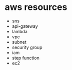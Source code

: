# aws resources



* sns
* api-gateway
* lambda
* vpc
* subnet
* security group
* iam
* step function
* ec2

